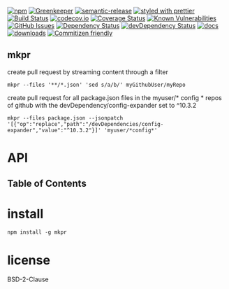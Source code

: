 [![npm](https://img.shields.io/npm/v/mkpr.svg)](https://www.npmjs.com/package/mkpr)
[![Greenkeeper](https://badges.greenkeeper.io/arlac77/mkpr.svg)](https://greenkeeper.io/)
[![semantic-release](https://img.shields.io/badge/%20%20%F0%9F%93%A6%F0%9F%9A%80-semantic--release-e10079.svg)](https://github.com/arlac77/mkpr)
[![styled with prettier](https://img.shields.io/badge/styled_with-prettier-ff69b4.svg)](https://github.com/prettier/prettier)
[![Build Status](https://secure.travis-ci.org/arlac77/mkpr.png)](http://travis-ci.org/arlac77/mkpr)
[![codecov.io](http://codecov.io/github/arlac77/mkpr/coverage.svg?branch=master)](http://codecov.io/github/arlac77/mkpr?branch=master)
[![Coverage Status](https://coveralls.io/repos/arlac77/mkpr/badge.svg)](https://coveralls.io/r/arlac77/mkpr)
[![Known Vulnerabilities](https://snyk.io/test/github/arlac77/mkpr/badge.svg)](https://snyk.io/test/github/arlac77/mkpr)
[![GitHub Issues](https://img.shields.io/github/issues/arlac77/mkpr.svg?style=flat-square)](https://github.com/arlac77/mkpr/issues)
[![Dependency Status](https://david-dm.org/arlac77/mkpr.svg)](https://david-dm.org/arlac77/mkpr)
[![devDependency Status](https://david-dm.org/arlac77/mkpr/dev-status.svg)](https://david-dm.org/arlac77/mkpr#info=devDependencies)
[![docs](http://inch-ci.org/github/arlac77/mkpr.svg?branch=master)](http://inch-ci.org/github/arlac77/mkpr)
[![downloads](http://img.shields.io/npm/dm/mkpr.svg?style=flat-square)](https://npmjs.org/package/mkpr)
[![Commitizen friendly](https://img.shields.io/badge/commitizen-friendly-brightgreen.svg)](http://commitizen.github.io/cz-cli/)

## mkpr

create pull request by streaming content through a filter

```shell
mkpr --files '**/*.json' 'sed s/a/b/' myGithubUser/myRepo
```

create pull request for all package.json files in the myuser/* config * repos of github
with the devDependency/config-expander set to ^10.3.2

```shell
mkpr --files package.json --jsonpatch '[{"op":"replace","path":"/devDependencies/config-expander","value":"^10.3.2"}]' 'myuser/*config*'
```

# API

<!-- Generated by documentation.js. Update this documentation by updating the source code. -->

## Table of Contents

# install
```shell
npm install -g mkpr
```

# license

BSD-2-Clause
